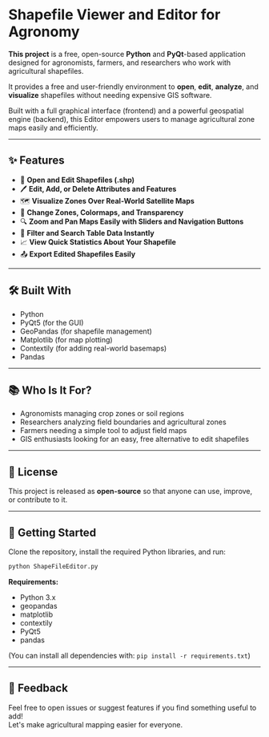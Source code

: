 # Shapefile Viewer and Editor for Agronomy
**This project** is a free, open-source **Python** and **PyQt**-based application designed for agronomists, farmers, and researchers who work with agricultural shapefiles.

It provides a free and user-friendly environment to **open**, **edit**, **analyze**, and **visualize** shapefiles without needing expensive GIS software.

Built with a full graphical interface (frontend) and a powerful geospatial engine (backend), this Editor empowers users to manage agricultural zone maps easily and efficiently.

---

## ✨ Features

- 📂 **Open and Edit Shapefiles (.shp)**
- 🖊️ **Edit, Add, or Delete Attributes and Features**
- 🗺️ **Visualize Zones Over Real-World Satellite Maps**
- 🎨 **Change Zones, Colormaps, and Transparency**
- 🔍 **Zoom and Pan Maps Easily with Sliders and Navigation Buttons**
- 🔎 **Filter and Search Table Data Instantly**
- 📈 **View Quick Statistics About Your Shapefile**
- 📤 **Export Edited Shapefiles Easily**

---

## 🛠️ Built With

- Python
- PyQt5 (for the GUI)
- GeoPandas (for shapefile management)
- Matplotlib (for map plotting)
- Contextily (for adding real-world basemaps)
- Pandas

---

## 📚 Who Is It For?

- Agronomists managing crop zones or soil regions
- Researchers analyzing field boundaries and agricultural zones
- Farmers needing a simple tool to adjust field maps
- GIS enthusiasts looking for an easy, free alternative to edit shapefiles

---

## 📜 License

This project is released as **open-source** so that anyone can use, improve, or contribute to it.

---

## 🚀 Getting Started

Clone the repository, install the required Python libraries, and run:

```bash
python ShapeFileEditor.py
```

**Requirements:**
- Python 3.x
- geopandas
- matplotlib
- contextily
- PyQt5
- pandas

(You can install all dependencies with: `pip install -r requirements.txt`)

---

## 💬 Feedback

Feel free to open issues or suggest features if you find something useful to add!  
Let's make agricultural mapping easier for everyone.


